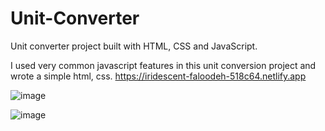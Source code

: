 # Unit-Converter
Unit converter project built with HTML, CSS and JavaScript.

I used very common javascript features in this unit conversion project and wrote a simple html, css.
https://iridescent-faloodeh-518c64.netlify.app

![image](https://user-images.githubusercontent.com/104005289/195409961-4028b1d7-c9b8-4e38-9489-10aad9e37356.png)

![image](https://user-images.githubusercontent.com/104005289/195409983-4f304d43-f152-43f9-b6aa-f08bf1b815e6.png)

